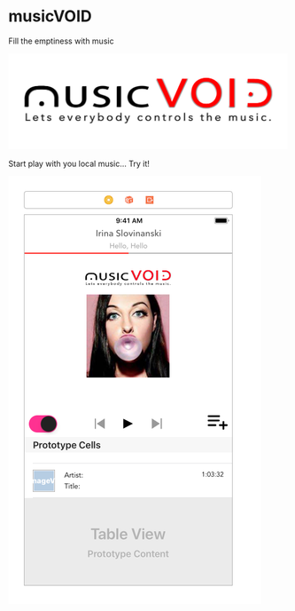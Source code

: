 # musicVOID
Fill the emptiness with music

![Presentation of musicVOID](https://github.com/bjarnet3/musicVOID/blob/master/musicVOID/Assets.xcassets/music_VOID_Logo_V2_3-bB-smaller-b.imageset/music_VOID_Logo_V2_3-bB-smaller-b.png)

Start play with you local music... Try it!

![Music Player](https://github.com/bjarnet3/musicVOID/blob/master/musicVOID/Assets.xcassets/music-player.imageset/music-player.png)
